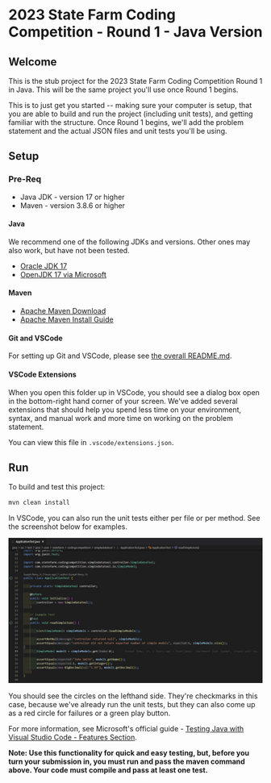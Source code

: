 # 2023 State Farm Coding Competition - Round 1 - Java Version

## Welcome

This is the stub project for the 2023 State Farm Coding Competition Round 1 in Java. This will be the same project you'll use once Round 1 begins.

This is to just get you started -- making sure your computer is setup, that you are able to build and run the project (including unit tests), and getting familiar with the structure. Once Round 1 begins, we'll add the problem statement and the actual JSON files and unit tests you'll be using.

## Setup

### Pre-Req

- Java JDK - version 17 or higher
- Maven - version 3.8.6 or higher

#### Java

We recommend one of the following JDKs and versions. Other ones may also work, but have not been tested.

- [Oracle JDK 17](https://www.oracle.com/java/technologies/downloads/#jdk17-windows)
- [OpenJDK 17 via Microsoft](https://learn.microsoft.com/en-us/java/openjdk/download#openjdk-17)

#### Maven

- [Apache Maven Download](https://maven.apache.org/download.cgi)
- [Apache Maven Install Guide](https://maven.apache.org/install.html)

#### Git and VSCode

For setting up Git and VSCode, please see [the overall README.md](../README.md).

#### VSCode Extensions

When you open this folder up in VSCode, you should see a dialog box open in the bottom-right hand corner of your screen. We've added several extensions that should help you spend less time on your environment, syntax, and manual work and more time on working on the problem statement.

You can view this file in `.vscode/extensions.json`.

## Run

To build and test this project:

```sh
mvn clean install
```

In VSCode, you can also run the unit tests either per file or per method. See the screenshot below for examples.

![Example JUnit buttons in VSCode](./Example-Run-JUnits-In-VSCode.jpg)

You should see the circles on the lefthand side. They're checkmarks in this case, because we've already run the unit tests, but they can also come up as a red circle for failures or a green play button.

For more information, see Microsoft's official guide - [Testing Java with Visual Studio Code - Features Section](https://code.visualstudio.com/docs/java/java-testing#_features).

**Note: Use this functionality for quick and easy testing, but, before you turn your submission in, you must run and pass the maven command above. Your code must compile and pass at least one test.**
